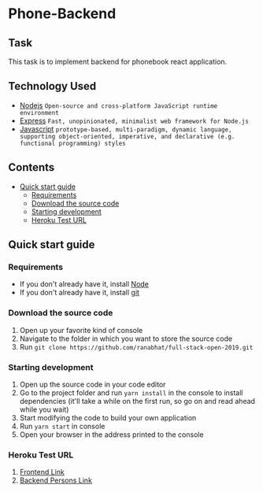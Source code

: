 # Phone-Backend


## Task

This task is to implement backend for phonebook react application.

## Technology Used
- [Nodejs](https://nodejs.org/en/download/) `Open-source and cross-platform JavaScript runtime environment`
- [Express](https://expressjs.com/) `Fast, unopinionated, minimalist web framework for Node.js`
- [Javascript](https://developer.mozilla.org/en-US/docs/Web/JavaScript/About_JavaScript) `prototype-based, multi-paradigm, dynamic language, supporting object-oriented, imperative, and declarative (e.g. functional programming) styles`


## Contents
- [Quick start guide](#quickstart)
    - [Requirements](#requirements)
    - [Download the source code](#download)
    - [Starting development](#startingdevelopment)
    - [Heroku Test URL](#heroku)


## <a name="quickstart">Quick start guide</a>

### <a name="requirements">Requirements</a>
- If you don't already have it, install [Node](https://nodejs.org/en/download/)
- If you don't already have it, install [git](https://git-scm.com/book/en/v2/Getting-Started-Installing-Git)


### <a name="download">Download the source code</a>
1. Open up your favorite kind of console
2. Navigate to the folder in which you want to store the source code
3. Run `git clone https://github.com/ranabhat/full-stack-open-2019.git`


### <a name="startingdevelopment">Starting development</a>
1. Open up the source code in your code editor 
2. Go to the project folder and run `yarn install` in the console to install dependencies (it'll take a while on the first run, so go on and read ahead while you wait)
3. Start modifying the code to build your own application
5. Run `yarn start` in console
6. Open your browser in the address printed to the console


### <a name="heroku">Heroku Test URL</a>
1. [Frontend Link](https://phonebook-backend-app.herokuapp.com/)
2. [Backend Persons Link](https://phonebook-backend-app.herokuapp.com/api/persons)

